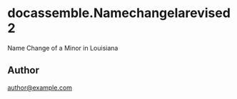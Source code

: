 # docassemble.Namechangelarevised2

Name Change of a Minor in Louisiana

## Author

author@example.com

